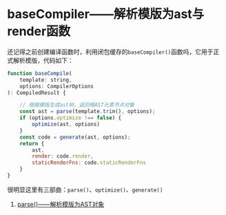 # baseCompiler——解析模版为ast与render函数

还记得之前创建编译函数时，利用闭包缓存的`baseCompiler()`函数吗，它用于正式解析模版，代码如下：
```js
function baseCompile(
    template: string,
    options: CompilerOptions
): CompiledResult {

    // 根据模版生成ast树，返回根AST元素节点对象
    const ast = parse(template.trim(), options);
    if (options.optimize !== false) {
        optimize(ast, options)
    }
    const code = generate(ast, options);
    return {
        ast,
        render: code.render,
        staticRenderFns: code.staticRenderFns
    }
}
```

很明显这里有三部曲：`parse()`、`optimize()`、`generate()`

1. [parse()——解析模版为AST对象](./parse/README.md)